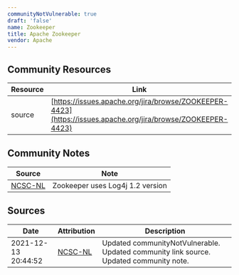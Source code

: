 ```yaml
---
communityNotVulnerable: true
draft: 'false'
name: Zookeeper
title: Apache Zookeeper
vendor: Apache
---
```



## Community Resources
| Resource | Link |
| --- | --- |
| source | [https://issues.apache.org/jira/browse/ZOOKEEPER-4423](https://issues.apache.org/jira/browse/ZOOKEEPER-4423) |

## Community Notes
| Source | Note |
| --- | --- |
| [NCSC-NL](https://github.com/NCSC-NL/log4shell/blob/main/software/README.md) | Zookeeper uses Log4j 1.2 version |

## Sources
| Date | Attribution | Description |
| --- | --- | --- |
| 2021-12-13 20:44:52 | [NCSC-NL](https://github.com/NCSC-NL/log4shell/blob/main/software/README.md) | Updated communityNotVulnerable. Updated community link source. Updated community note.  |
